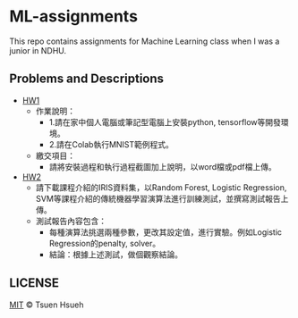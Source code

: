 # ML-assignments
This repo contains assignments for Machine Learning class when I was a junior in NDHU.
  
## Problems and Descriptions
* [HW1](HW1)
    * 作業說明：
        * 1.請在家中個人電腦或筆記型電腦上安裝python, tensorflow等開發環境。
        * 2.請在Colab執行MNIST範例程式。
    * 繳交項目：
        * 請將安裝過程和執行過程截圖加上說明，以word檔或pdf檔上傳。
* [HW2](HW2)
    * 請下載課程介紹的IRIS資料集，以Random Forest, Logistic Regression, SVM等課程介紹的傳統機器學習演算法進行訓練測試，並撰寫測試報告上傳。
    * 測試報告內容包含：
        * 每種演算法挑選兩種參數，更改其設定值，進行實驗。例如Logistic Regression的penalty, solver。
        * 結論：根據上述測試，做個觀察結論。

## LICENSE
[MIT](LICENSE) © Tsuen Hsueh
